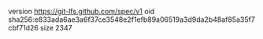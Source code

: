 version https://git-lfs.github.com/spec/v1
oid sha256:e833ada6ae3a6f37ce3548e2f1efb89a06519a3d9da2b48af85a35f7cbf71d26
size 2347
